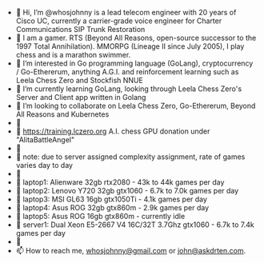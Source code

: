 - 👋 Hi, I’m @whosjohnny is a lead telecom engineer with 20 years of Cisco UC, currently a carrier-grade voice engineer for Charter Communications SIP Trunk Restoration
- 👋 I am a gamer. RTS (Beyond All Reasons, open-source successor to the 1997 Total Annihilation). MMORPG (Lineage II since July 2005), I play chess and is a marathon swimmer.
- 👀 I’m interested in Go programming language (GoLang), cryptocurrency / Go-Ethererum, anything A.G.I. and reinforcement learning such as Leela Chess Zero and Stockfish NNUE
- 🌱 I’m currently learning GoLang, looking through Leela Chess Zero's Server and Client app written in Golang
- 💞️ I’m looking to collaborate on Leela Chess Zero, Go-Ethererum, Beyond All Reasons and Kubernetes
- 🌱
- 🌱 https://training.lczero.org A.I. chess GPU donation under "AlitaBattleAngel"
- 🌱
- 🌱 note: due to server assigned complexity assignment, rate of games varies day to day
- 🌱
- 🌱 laptop1: Alienware 32gb rtx2080 - 43k to 44k games per day
- 🌱 laptop2: Lenovo Y720 32gb gtx1060 - 6.7k to 7.0k games per day
- 🌱 laptop3: MSI GL63 16gb gtx1050Ti - 4.1k games per day
- 🌱 laptop4: Asus ROG 32gb gtx860m - 2.9k games per day
- 🌱 laptop5: Asus ROG 16gb gtx860m - currently idle
- 🌱 server1: Dual Xeon E5-2667 V4 16C/32T 3.7Ghz gtx1060 - 6.7k to 7.4k games per day
- 🌱
- 📫 How to reach me, whosjohnny@gmail.com or john@askdrten.com.

<!---
whosjohnny/whosjohnny is a lead telecom engineer with 20 years of Cisco UC, currently a carrier-grade voice engineer for Charter Communications✨ special ✨ repository because its `README.md` (this file) appears on your GitHub profile.
You can click the Preview link to take a look at your changes.
--->
